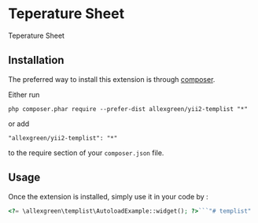 Teperature Sheet
================
Teperature Sheet

Installation
------------

The preferred way to install this extension is through [composer](http://getcomposer.org/download/).

Either run

```
php composer.phar require --prefer-dist allexgreen/yii2-templist "*"
```

or add

```
"allexgreen/yii2-templist": "*"
```

to the require section of your `composer.json` file.


Usage
-----

Once the extension is installed, simply use it in your code by  :

```php
<?= \allexgreen\templist\AutoloadExample::widget(); ?>```"# templist" 
